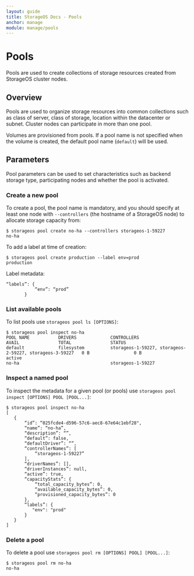 ```yaml
---
layout: guide
title: StorageOS Docs - Pools
anchor: manage
module: manage/pools
---
```


# Pools

Pools are used to create collections of storage resources created from StorageOS cluster nodes.

## Overview

Pools are used to organize storage resources into common collections such as class of server, class of storage, location within the datacenter or subnet.  Cluster nodes can participate in more than one pool.

Volumes are provisioned from pools.  If a pool name is not specified when the volume is created, the default pool name (`default`) will be used.

## Parameters

Pool parameters can be used to set characteristics such as backend storage type, participating nodes and whether the pool is activated.

### Create a new pool

To create a pool, the pool name is mandatory, and you should specify at least one node with `--controllers` (the hostname of a StorageOS node) to allocate storage capacity from:

```
$ storageos pool create no-ha --controllers storageos-1-59227
no-ha
```

To add a label at time of creation:

```
$ storageos pool create production --label env=prod
production
```

Label metadata:

```
“labels”: {
           “env”: “prod”
       }
```

### List available pools

To list pools use `storageos pool ls [OPTIONS]`:

```
$ storageos pool inspect no-ha
POOL NAME           DRIVERS             CONTROLLERS                                               AVAIL               TOTAL               STATUS
default             filesystem          storageos-1-59227, storageos-2-59227, storageos-3-59227   0 B                 0 B                 active
no-ha                                   storageos-1-59227
```

### Inspect a named pool

To inspect the metadata for a given pool (or pools) use `storageos pool inspect [OPTIONS] POOL [POOL...]`:

```
$ storageos pool inspect no-ha
[
   {
       “id”: “025fcde4-d596-57c6-aec8-67e64c1ebf28",
       “name”: “no-ha”,
       “description”: “”,
       “default”: false,
       “defaultDriver”: “”,
       “controllerNames”: [
           “storageos-1-59227”
       ],
       “driverNames”: [],
       “driverInstances”: null,
       “active”: true,
       “capacityStats”: {
           “total_capacity_bytes”: 0,
           “available_capacity_bytes”: 0,
           “provisioned_capacity_bytes”: 0
       },
       “labels”: {
          "env": "prod"
       }
   }
]
```

### Delete a pool

To delete a pool use `storageos pool rm [OPTIONS] POOL] [POOL...]`:

```
$ storageos pool rm no-ha
no-ha
```
